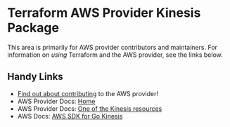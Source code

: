 # Terraform AWS Provider Kinesis Package

This area is primarily for AWS provider contributors and maintainers. For information on _using_ Terraform and the AWS provider, see the links below.


## Handy Links

* [Find out about contributing](../../../docs/contributing) to the AWS provider!
* AWS Provider Docs: [Home](https://registry.terraform.io/providers/hashicorp/aws/latest/docs)
* AWS Provider Docs: [One of the Kinesis resources](https://registry.terraform.io/providers/hashicorp/aws/latest/docs/resources/kinesis_stream)
* AWS Docs: [AWS SDK for Go Kinesis](https://docs.aws.amazon.com/sdk-for-go/api/service/kinesis/)
